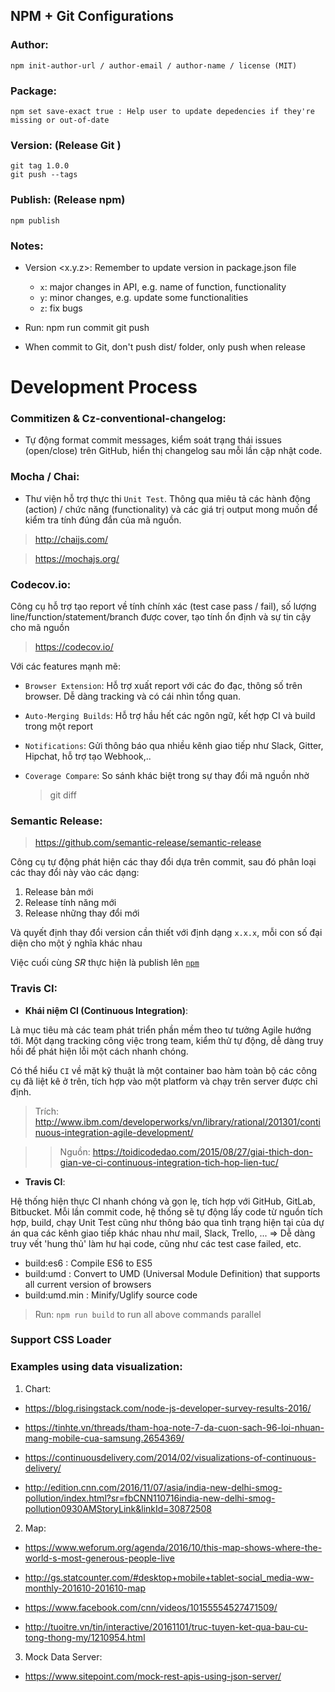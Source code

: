 ## NPM + Git Configurations

### Author:
	npm init-author-url / author-email / author-name / license (MIT)

### Package:
	npm set save-exact true : Help user to update depedencies if they're missing or out-of-date

### Version: (Release Git )
	git tag 1.0.0
	git push --tags

### Publish: (Release npm)
	npm publish

### Notes:

- Version <x.y.z>: Remember to update version in package.json file
	- `x`: major changes in API, e.g. name of function, functionality
	- `y`: minor changes, e.g. update some functionalities
	- `z`: fix bugs


- Run: 
	npm run commit
	git push

- When commit to Git, don't push dist/ folder, only push when release

# Development Process

### Commitizen & Cz-conventional-changelog:

- Tự động format commit messages, kiểm soát trạng thái issues (open/close) trên GitHub, hiển thị changelog sau mỗi lần cập nhật code.

### Mocha / Chai:

- Thư viện hỗ trợ thực thi `Unit Test`. Thông qua miêu tả các hành động (action) / chức năng (functionality) và các giá trị output mong muốn để kiểm tra tính đúng đắn của mã nguồn.

> http://chaijs.com/

> https://mochajs.org/

### Codecov.io: 

Công cụ hỗ trợ tạo report về tính chính xác (test case pass / fail), số lượng line/function/statement/branch được cover, tạo tính ổn định và sự tin cậy cho mã nguồn

> https://codecov.io/

Với các features mạnh mẽ:

- `Browser Extension`: Hỗ trợ xuất report với các đo đạc, thông số trên browser. Dễ dàng tracking và có cái nhìn tổng quan.

- `Auto-Merging Builds`: Hỗ trợ hầu hết các ngôn ngữ, kết hợp CI và build trong một report

- `Notifications`: Gửi thông báo qua nhiều kênh giao tiếp như Slack, Gitter, Hipchat, hỗ trợ tạo Webhook,.. 

- `Coverage Compare`: So sánh khác biệt trong sự thay đổi mã nguồn nhờ 
	
	> git diff

### Semantic Release:

> https://github.com/semantic-release/semantic-release

Công cụ tự động phát hiện các thay đổi dựa trên commit, sau đó phân loại các thay đổi này vào các dạng:

1. Release bản mới
2. Release tính năng mới
3. Release những thay đổi mới

Và quyết định thay đổi version cần thiết với định dạng `x.x.x`, mỗi con số đại diện cho một ý nghĩa khác nhau

Việc cuối cùng *SR* thực hiện là publish lên [`npm`](http://npmjs.com)



### Travis CI: 
- __Khái niệm CI (Continuous Integration)__:

Là mục tiêu mà các team phát triển phần mềm theo tư tưởng Agile hướng tới. Một dạng tracking công việc trong team, kiểm thử tự động, dễ dàng truy hồi để phát hiện lỗi một cách nhanh chóng. 

Có thể hiểu `CI` về mặt kỹ thuật là một container bao hàm toàn bộ các công cụ đã liệt kê ở trên, tích hợp vào một platform và chạy trên server được chỉ định.

> Trích: http://www.ibm.com/developerworks/vn/library/rational/201301/continuous-integration-agile-development/

>> Nguồn: https://toidicodedao.com/2015/08/27/giai-thich-don-gian-ve-ci-continuous-integration-tich-hop-lien-tuc/

- __Travis CI__: 

Hệ thống hiện thực CI nhanh chóng và gọn lẹ, tích hợp với GitHub, GitLab, Bitbucket. Mỗi lần commit code, hệ thống sẽ tự động lấy code từ nguồn tích hợp, build, chạy Unit Test cũng như thông báo qua tình trạng hiện tại của dự án qua các kênh giao tiếp khác nhau như mail, Slack, Trello, ... => Dễ dàng truy vết 'hung thủ' làm hư hại code, cũng như các test case failed, etc.

* build:es6 : Compile ES6 to ES5
* build:umd : Convert to UMD (Universal Module Definition) that supports all current version of browsers
* build:umd.min : Minify/Uglify source code

> Run: `npm run build` to run all above commands parallel

### Support CSS Loader

### Examples using data visualization:

1. Chart: 

- https://blog.risingstack.com/node-js-developer-survey-results-2016/

- https://tinhte.vn/threads/tham-hoa-note-7-da-cuon-sach-96-loi-nhuan-mang-mobile-cua-samsung.2654369/

- https://continuousdelivery.com/2014/02/visualizations-of-continuous-delivery/

- http://edition.cnn.com/2016/11/07/asia/india-new-delhi-smog-pollution/index.html?sr=fbCNN110716india-new-delhi-smog-pollution0930AMStoryLink&linkId=30872508

2. Map: 

- https://www.weforum.org/agenda/2016/10/this-map-shows-where-the-world-s-most-generous-people-live

- http://gs.statcounter.com/#desktop+mobile+tablet-social_media-ww-monthly-201610-201610-map

- https://www.facebook.com/cnn/videos/10155554527471509/

- http://tuoitre.vn/tin/interactive/20161101/truc-tuyen-ket-qua-bau-cu-tong-thong-my/1210954.html

3. Mock Data Server:

- https://www.sitepoint.com/mock-rest-apis-using-json-server/
